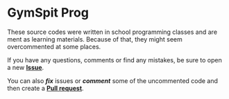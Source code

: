 # GymSpit Prog

These source codes were written in school programming classes and are ment as
learning materials. 
Because of that, they might seem overcommented at some places.

If you have any questions, comments or find any mistakes, be sure to open
a new **[Issue](https://github.com/pum1k/gymspit-prog/issues)**.

You can also ***fix*** issues or ***comment*** some of 
the uncommented code and then create a **[Pull request](https://github.com/pum1k/gymspit-prog/pulls)**.
